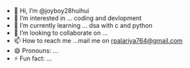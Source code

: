 - 👋 Hi, I’m @joyboy28huihui
- 👀 I’m interested in ... coding and devlopment 
- 🌱 I’m currently learning ... dsa with c and python
- 💞️ I’m looking to collaborate on ...
- 📫 How to reach me ...mail me on rpalariya764@gmail.com
- 😄 Pronouns: ...
- ⚡ Fun fact: ...

<!---
joyboy28huihui/joyboy28huihui is a ✨ special ✨ repository because its `README.md` (this file) appears on your GitHub profile.
You can click the Preview link to take a look at your changes.
--->
